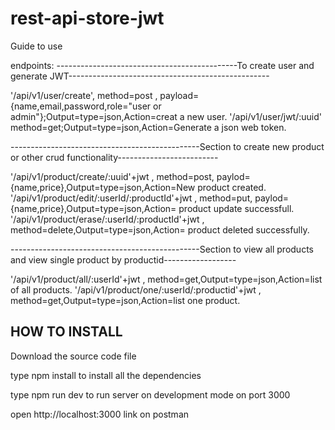 # rest-api-store-jwt

Guide to use 


endpoints:
---------------------------------------------To create user and generate JWT--------------------------------------------------

'/api/v1/user/create', method=post , payload={name,email,password,role="user or admin"};Output=type=json,Action=creat a new user.
'/api/v1/user/jwt/:uuid' method=get;Output=type=json,Action=Generate a json web token.


-----------------------------------------------Section to create new product or other crud functionality-------------------------

'/api/v1/product/create/:uuid'+jwt , method=post, paylod={name,price},Output=type=json,Action=New product created. 
'/api/v1/product/edit/:userId/:productId'+jwt , method=put, paylod={name,price},Output=type=json,Action= product update successfull.
'/api/v1/product/erase/:userId/:productId'+jwt , method=delete,Output=type=json,Action= product deleted successfully.


-----------------------------------------------Section to view all products and view single product by productid------------------

'/api/v1/product/all/:userId'+jwt , method=get,Output=type=json,Action=list of all products.
'/api/v1/product/one/:userId/:productid'+jwt , method=get,Output=type=json,Action=list one product.


## HOW TO INSTALL 

Download the source code file 

type npm install to install all the dependencies

type npm run dev to run server on development mode on port 3000

open http://localhost:3000 link on postman
